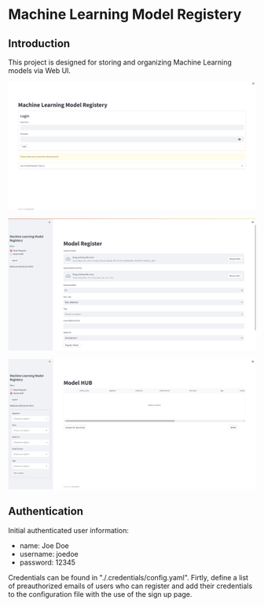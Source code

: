# Machine Learning Model Registery

## Introduction

This project is designed for storing and organizing Machine Learning models via Web UI.

![Model Login UI](/assets/model_login_ui.png)

![Model Register UI](/assets/model_register_ui.png)

![Model HUB UI](/assets/model_hub_ui.png)


## Authentication

Initial authenticated user information:

- name: Joe Doe
- username: joedoe
- password: 12345

Credentials can be found in "./.credentials/config.yaml".
Firtly, define a list of preauthorized emails of users who can register and add their credentials to the configuration file with the use of the sign up page.

